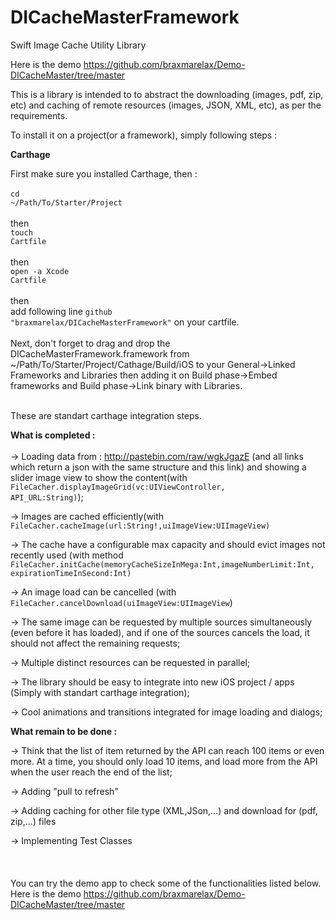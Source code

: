 # DICacheMasterFramework
Swift Image Cache Utility Library

Here is the demo https://github.com/braxmarelax/Demo-DICacheMaster/tree/master

This is a library is intended to to abstract the downloading (images, pdf, zip, etc) and caching of remote resources (images, JSON, XML, etc), as per the requirements.

To install it on a project(or a framework), simply following steps :

<strong>Carthage </br></strong>

First make sure you installed Carthage, then :
</br>
</br>
<code>cd ~/Path/To/Starter/Project</code>
</br>
</br>
then </br>
<code>touch Cartfile</code>
</br>
</br>
then </br>
<code>open -a Xcode Cartfile</code>
</br>
</br>
then
</br>
add following line <code>github "braxmarelax/DICacheMasterFramework"</code> on your cartfile. </br>
 </br>Next, don't forget to drag and drop the DICacheMasterFramework.framework from ~/Path/To/Starter/Project/Cathage/⁨Build⁩/⁨iOS⁩ to your General->Linked Frameworks and Libraries then adding it on Build phase->Embed frameworks and Build phase->Link binary with Libraries. </br></br> 

These are standart carthage integration steps.</br>

<strong>What is completed :</strong></br></br>
-> Loading data from : http://pastebin.com/raw/wgkJgazE (and all links which return a json with the same structure and this link) and showing a slider image view to show the content(with <code>FileCacher.displayImageGrid(vc:UIViewController, API_URL:String)</code>);

-> Images are cached efficiently(with <code>FileCacher.cacheImage(url:String!,uiImageView:UIImageView)</code>

-> The cache have a configurable max capacity and should evict images not recently used (with method <code>FileCacher.initCache(memoryCacheSizeInMega:Int,imageNumberLimit:Int, expirationTimeInSecond:Int)</code>

-> An image load can be cancelled (with <code>FileCacher.cancelDownload(uiImageView:UIImageView</code>)

-> The same image can be requested by multiple sources simultaneously (even before it has loaded), and if one of the sources cancels the load, it should not affect the remaining requests;

-> Multiple distinct resources can be requested in parallel;

-> The library should be easy to integrate into new iOS project / apps (Simply with standart carthage integration);

-> Cool animations and transitions integrated for image loading and dialogs;

<strong>What remain to be done :</strong>

-> Think that the list of item returned by the API can reach 100 items or even more. At a time, you should only load 10 items, and load more from the API when the user reach the end of the list;

-> Adding "pull to refresh"

-> Adding caching for other file type (XML,JSon,...) and download for (pdf, zip,...) files

-> Implementing Test Classes
<br><br><br><br>
You can try the demo app to check some of the functionalities listed below. Here is the demo https://github.com/braxmarelax/Demo-DICacheMaster/tree/master
